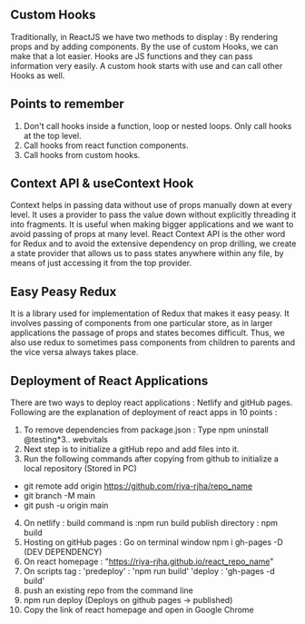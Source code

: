 ## Custom Hooks

Traditionally, in ReactJS we have two methods to display : By rendering props and by adding components. By the use of custom Hooks, we can make that a lot easier. Hooks are JS functions and they can pass information very easily. A custom hook starts with use and can call other Hooks as well.

## Points to remember
1. Don't call hooks inside a function, loop or nested loops. Only call hooks at the top level.
2. Call hooks from react function components.
3. Call hooks from custom hooks.

## Context API & useContext Hook
Context helps in passing data without use of props manually down at every level. It uses a provider to pass the value down without explicitly threading it into fragments. It is useful when making bigger applications and we want to avoid passing of props at many level. React Context API is the other word for Redux and to avoid the extensive dependency on prop drilling, we create a state provider that allows us to pass states anywhere within any file, by means of just accessing it from the top provider.

## Easy Peasy Redux
It is a library used for implementation of Redux that makes it easy peasy. It involves passing of components from one particular store, as in larger applications the passage of props and states becomes difficult. Thus, we also use redux to sometimes pass components from children to parents and the vice versa always takes place.

## Deployment of React Applications
There are two ways to deploy react applications : Netlify and gitHub pages. Following are the explanation of deployment of react apps in 10 points : 

1. To remove dependencies from package.json : Type npm uninstall @testing*3.. webvitals
2. Next step is to initialize a gitHub repo and add files into it.
3. Run the following commands after copying from github to initialize a local repository (Stored in PC)
* git remote add origin https://github.com/riya-rjha/repo_name
* git branch -M main
* git push -u origin main
4. On netlify : 
build command is :npm run build
publish directory : npm build
5. Hosting on gitHub pages : Go on terminal window 
npm i gh-pages -D (DEV DEPENDENCY)
6. On react homepage : "https://riya-rjha.github.io/react_repo_name"
7. On scripts tag : 'predeploy' : 'npm run build'
'deploy : 'gh-pages -d build'
8. push an existing repo from the command line 
9. npm run deploy (Deploys on github pages -> published)
10. Copy the link of react homepage and open in Google Chrome
